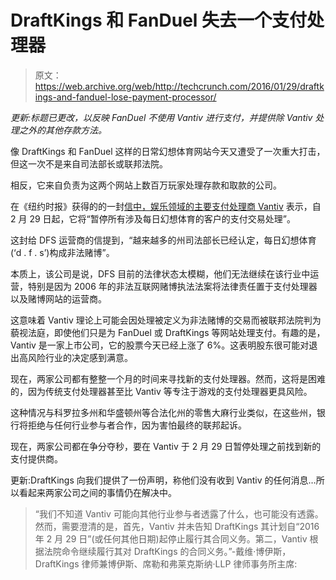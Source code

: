 # DraftKings 和 FanDuel 失去一个支付处理器 

> 原文：<https://web.archive.org/web/http://techcrunch.com/2016/01/29/draftkings-and-fanduel-lose-payment-processor/>

*更新:标题已更改，以反映 FanDuel 不使用 Vantiv 进行支付，并提供除 Vantiv 处理之外的其他存款方法。*

像 DraftKings 和 FanDuel 这样的日常幻想体育网站今天又遭受了一次重大打击，但这一次不是来自司法部长或联邦法院。

相反，它来自负责为这两个网站上数百万玩家处理存款和取款的公司。

在《纽约时报》获得的的一封[信中，](https://web.archive.org/web/20230128094745/http://www.nytimes.com/2016/01/30/sports/draftkings-fanduel-vantiv-daily-fantasy.html)[娱乐领域的主要支付处理商 Vantiv](https://web.archive.org/web/20230128094745/https://www.vantiventertainment.com/) 表示，自 2 月 29 日起，它将“暂停所有涉及每日幻想体育的客户的支付交易处理”。

这封给 DFS 运营商的信提到，“越来越多的州司法部长已经认定，每日幻想体育(‘d . f . s’)构成非法赌博”。

本质上，该公司是说，DFS 目前的法律状态太模糊，他们无法继续在该行业中运营，特别是因为 2006 年的非法互联网赌博执法法案将法律责任置于支付处理器以及赌博网站的运营商。

这意味着 Vantiv 理论上可能会因处理被定义为非法赌博的交易而被联邦法院判为藐视法庭，即使他们只是为 FanDuel 或 DraftKings 等网站处理支付。有趣的是，Vantiv 是一家上市公司，它的股票今天已经上涨了 6%。这表明股东很可能对退出高风险行业的决定感到满意。

现在，两家公司都有整整一个月的时间来寻找新的支付处理器。然而，这将是困难的，因为传统支付处理器甚至比 Vantiv 等专注于游戏的支付处理器更具风险。

这种情况与科罗拉多州和华盛顿州等合法化州的零售大麻行业类似，在这些州，银行将拒绝与任何行业参与者合作，因为害怕最终的联邦起诉。

现在，两家公司都在争分夺秒，要在 Vantiv 于 2 月 29 日暂停处理之前找到新的支付提供商。

更新:DraftKings 向我们提供了一份声明，称他们没有收到 Vantiv 的任何消息…所以看起来两家公司之间的事情仍在解决中。

> “我们不知道 Vantiv 可能向其他行业参与者透露了什么，也可能没有透露。然而，需要澄清的是，首先，Vantiv 并未告知 DraftKings 其计划自“2016 年 2 月 29 日”(或任何其他日期)起停止履行其合同义务。第二，Vantiv 根据法院命令继续履行其对 DraftKings 的合同义务。”-戴维·博伊斯，DraftKings 律师兼博伊斯、席勒和弗莱克斯纳·LLP 律师事务所主席: